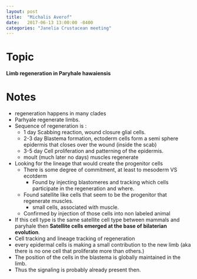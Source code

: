 ```yaml
---
layout: post
title:  "Michalis Averof"
date:   2017-06-13 13:00:00 -0400
categories: "Janelia Crustacean meeting"
---
```


# Topic
**Limb regeneration in Paryhale hawaiensis**

# Notes
* regeneration happens in many clades
* Parhyale regenerate limbs.
* Sequence of regeneration is :
  * 1 day Scabbing reaction, wound closure glial cells.
  * 2-3 day Blastema formation, ectoderm cells form a semi sphere epidermis that closes over the wound (inside the scab)
  * 3-5 day Cell proliferation and patterning of the epidermis.
  * moult (much later no days) muscles regenerate
* Looking for the lineage that would create the progenitor cells
  * There is some degree of commitment, at least to mesoderm VS ecotderm
    * Found by injecting blastomeres and tracking which cells participate in the regeneration and where.
  * Found satellite like cells that seem to be the progenitor that regenerate muscles.
    * small cells, associated with muscle.
  * Confirmed by injection of those cells into non labeled animal
* If this cell type is the same satellite cell type between mammals and paryhale then **Satellite cells emerged at the base of bilaterian evolution**.
* Cell tracking and lineage tracking of regeneration
* every epidermal cells is making a small contribution to the new limb (aka there is no one cell that proliferate more than others.)
* The position of the cells in the blastema is globally maintained in the limb.
* Thus the signaling is probably already present then. 
